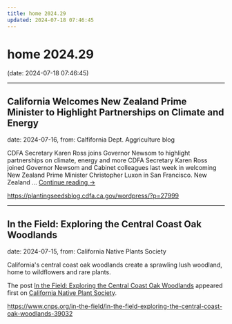 ```yaml
---
title: home 2024.29
updated: 2024-07-18 07:46:45
---
```


# home 2024.29

(date: 2024-07-18 07:46:45)

---

## California Welcomes New Zealand Prime Minister to Highlight Partnerships on Climate and Energy

date: 2024-07-16, from: Calfifornia Dept. Aggriculture blog

CDFA Secretary Karen Ross joins Governor Newsom to highlight partnerships on climate, energy and more CDFA Secretary Karen Ross joined Governor Newsom and Cabinet colleagues last week in welcoming New Zealand Prime Minister Christopher Luxon in San Francisco. New Zealand &#8230; <a href="https://plantingseedsblog.cdfa.ca.gov/wordpress/?p=27999">Continue reading <span class="meta-nav">&#8594;</span></a> 

<https://plantingseedsblog.cdfa.ca.gov/wordpress/?p=27999>

---

## In the Field: Exploring the Central Coast Oak Woodlands

date: 2024-07-15, from: California Native Plants Society

<p>California's central coast oak woodlands create a sprawling lush woodland, home to wildflowers and rare plants.</p>
<p>The post <a href="https://www.cnps.org/in-the-field/in-the-field-exploring-the-central-coast-oak-woodlands-39032">In the Field: Exploring the Central Coast Oak Woodlands</a> appeared first on <a href="https://www.cnps.org">California Native Plant Society</a>.</p>
 

<https://www.cnps.org/in-the-field/in-the-field-exploring-the-central-coast-oak-woodlands-39032>

